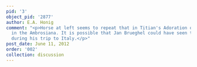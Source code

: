 ```yaml
---
pid: '3'
object_pid: '2877'
author: E.A. Honig
comment: "<p>Horse at left seems to repeat that in Titian's Adoration of the Magi
  in the Ambrosiana. It is possible that Jan Brueghel could have seen this painting
  during his trip to Italy.</p>"
post_date: June 11, 2012
order: '002'
collection: discussion
---
```

